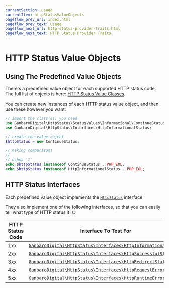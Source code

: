 ```yaml
---
currentSection: usage
currentItem: httpStatusValueObjects
pageflow_prev_url: index.html
pageflow_prev_text: Usage
pageflow_next_url: http-status-provider-traits.html
pageflow_next_text: HTTP Status Provider Traits
---
```


# HTTP Status Value Objects

## Using The Predefined Value Objects

There's a predefined value object for each supported HTTP status code. The full list of objects is here: [HTTP Status Value Classes](../reference/StatusValues/index.html).

You can create new instances of each HTTP status value object, and then use these however you want:

```php
// import the class(es) you need
use GanbaroDigital\HttpStatus\StatusValues\Informational\ContinueStatus;
use GanbaroDigital\HttpStatus\Interfaces\HttpInformationalStatus;

// create the value object
$httpStatus = new ContinueStatus;

// making comparisons
//
// echos '1'
echo $httpStatus instanceof ContinueStatus . PHP_EOL;
echo $httpStatus instanceof HttpInformationalStatus . PHP_EOL;
```

## HTTP Status Interfaces

Each predefined value object implements the [`HttpStatus`](../reference/Interfaces/HttpStatus.html) interface.

They also implement one of the following interfaces, so that you can easily tell what type of HTTP status it is:

HTTP Status Code | Interface To Test For
-----------------|----------------------
1xx | [`GanbaroDigital\HttpStatus\Interfaces\HttpInformationalStatus`](../reference/Interfaces/HHttpInformationalStatus.html)
2xx | [`GanbaroDigital\HttpStatus\Interfaces\HttpSuccessfulStatus`](../reference/Interfaces/HttpSuccessfulStatus.html)
3xx | [`GanbaroDigital\HttpStatus\Interfaces\HttpRedirectStatus`](../reference/Interfaces/HttpRedirectStatus.html)
4xx | [`GanbaroDigital\HttpStatus\Interfaces\HttpRequestErrorStatus`](../reference/Interfaces/HttpRequestErrorException.html)
5xx | [`GanbaroDigital\HttpStatus\Interfaces\HttpRuntimeErrorStatus`](../reference/Interfaces/HttpRuntimeErrorStatus.html)
